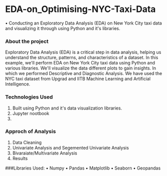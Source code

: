 # EDA-on_Optimising-NYC-Taxi-Data

•	Conducting an Exploratory Data Analysis (EDA) on New York City taxi data and visualizing it through using Python and it's libraries.

### About the project
Exploratory Data Analysis (EDA) is a critical step in data analysis, helping us understand the structure, patterns, and characteristics of a dataset. In this example, we'll perform EDA on New York City taxi data using Python and various libraries. We'll visualize the data different plots to gain insights. In which we performed Descriptive and Diagnostic Analysis. We have used the NYC taxi dataset from Upgrad and IITB Machine Learning and Artificial Intelligence.

### Technologies Used
1.	Built using Python and it's data visualization libraries.
2.	Jupyter nootbook
3.	
### Approch of Analysis
1.	Data Cleaning
2.	Univariate Analysis and Segemented Univariate Analysis
3.	Bivaraiate/Multivariate Analysis
4.	Results

###Libraries Used:
•	Numpy
•	Pandas
•	Matplotlib
•	Seaborn
•	Geopandas


